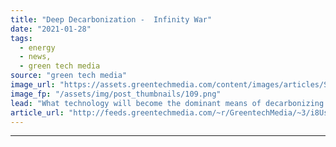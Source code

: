 ```yaml
---
title: "Deep Decarbonization -  Infinity War"
date: "2021-01-28"
tags: 
  - energy
  - news,
  - green tech media
source: "green tech media"
image_url: "https://assets.greentechmedia.com/content/images/articles/Superhero_fight.jpg"
image_fp: "/assets/img/post_thumbnails/109.png"
lead: "What technology will become the dominant means of decarbonizing each part of the economy? The pattern we see now — and that we expect to continue to see over the coming decades — is a series of battles between consistent contenders -  electricity, hydr ..."
article_url: "http://feeds.greentechmedia.com/~r/GreentechMedia/~3/i8Uss959kPA/deep-decarbonization-infinity-war"
---
```


---
